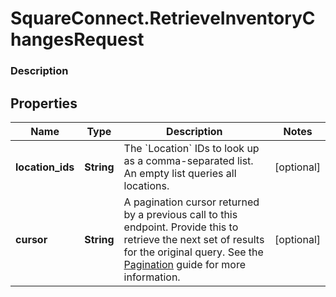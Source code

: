 # SquareConnect.RetrieveInventoryChangesRequest

### Description



## Properties
Name | Type | Description | Notes
------------ | ------------- | ------------- | -------------
**location_ids** | **String** | The &#x60;Location&#x60; IDs to look up as a comma-separated list. An empty list queries all locations. | [optional] 
**cursor** | **String** | A pagination cursor returned by a previous call to this endpoint. Provide this to retrieve the next set of results for the original query.  See the [Pagination](https://developer.squareup.com/docs/working-with-apis/pagination) guide for more information. | [optional] 


